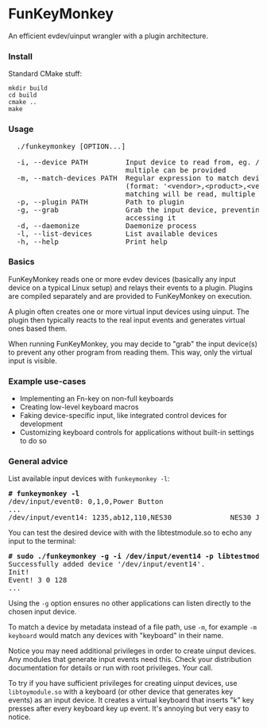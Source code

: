 # FunKeyMonkey

An efficient evdev/uinput wrangler with a plugin architecture.


### Install

Standard CMake stuff:

```
mkdir build
cd build
cmake ..
make
```

### Usage
<pre>
  ./funkeymonkey [OPTION...]

  -i, --device PATH         Input device to read from, eg. /dev/input/event0,
                            multiple can be provided
  -m, --match-devices PATH  Regular expression to match device strings
                            (format: '&lt;vendor&gt;,&lt;product&gt;,&lt;version&gt;,&lt;name&gt;') with,
                            matching will be read, multiple can be provided
  -p, --plugin PATH         Path to plugin
  -g, --grab                Grab the input device, preventing others from
                            accessing it
  -d, --daemonize           Daemonize process
  -l, --list-devices        List available devices
  -h, --help                Print help
</pre>

### Basics

FunKeyMonkey reads one or more evdev devices (basically any input device on a typical Linux setup) and relays their events to a plugin. Plugins are compiled separately and are provided to FunKeyMonkey on execution. 

A plugin often creates one or more virtual input devices using uinput. The plugin then typically reacts to the real input events and generates virtual ones based them.

When running FunKeyMonkey, you may decide to "grab" the input device(s) to prevent any other program from reading them. This way, only the virtual input is visible.

### Example use-cases

* Implementing an Fn-key on non-full keyboards
* Creating low-level keyboard macros
* Faking device-specific input, like integrated control devices for development
* Customizing keyboard controls for applications without built-in settings to do so

### General advice

List available input devices with `funkeymonkey -l`:
<pre>
<b># funkeymonkey -l</b>
/dev/input/event0: 0,1,0,Power Button
...
/dev/input/event14: 1235,ab12,110,NES30              NES30 Joystick
</pre>

You can test the desired device with with the libtestmodule.so to echo 
any input to the terminal:

<pre>
<b># sudo ./funkeymonkey -g -i /dev/input/event14 -p libtestmodule.so</b>
Successfully added device '/dev/input/event14'.
Init!
Event! 3 0 128 
...
</pre>

Using the `-g` option ensures no other applications can listen
directly to the chosen input device.

To match a device by metadata instead of a file path, use `-m`, for example `-m keyboard` would match any devices with "keyboard" in their name.

Notice you may need additional privileges in order to create uinput devices. Any modules that generate input events need this. Check your distribution documentation for details or run with root privileges. Your call.

To try if you have sufficient privileges for creating uinput devices, use `libtoymodule.so` with a keyboard (or other device that generates key events)  as an input device. It creates a virtual keyboard that inserts "k" key presses after every keyboard key up event. It's annoying but very easy to notice.

